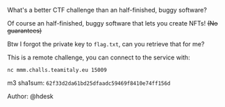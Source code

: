 What's a better CTF challenge than an half-finished, buggy software?

Of course an half-finished, buggy software that lets you create NFTs!
~~(No guarantees)~~

Btw I forgot the private key to `flag.txt`, can you retrieve that for me?

This is a remote challenge, you can connect to the service with:

`nc mmm.challs.teamitaly.eu 15009`

m3 sha1sum: `62f33d2da61bd25dfaadc59469f8410e74ff156d`

Author: @hdesk
